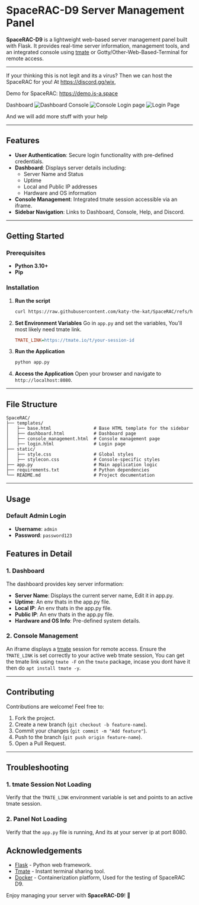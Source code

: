 # SpaceRAC-D9 Server Management Panel

**SpaceRAC-D9** is a lightweight web-based server management panel built with Flask. It provides real-time server information, management tools, and an integrated console using [tmate](https://tmate.io/) or Gotty/Other-Web-Based-Terminal for remote access. 

--- 

If your thinking this is not legit and its a virus? Then we can host the SpaceRAC for you! At https://discord.gg/wix,

Demo for SpaceRAC: https://demo.is-a.space

Dashboard
![Dashboard](https://github.com/user-attachments/assets/4c486679-1bf1-453e-aa4d-f4eccb27e1c1)
Console
![Console](https://github.com/user-attachments/assets/8d2c5752-d3c4-4b6e-bbab-233da1ffd7e0)
Login page
![Login Page](https://github.com/user-attachments/assets/434f6929-4dc2-4451-bc32-5f5784856cb0)

And we will add more stuff with your help

---

## Features
- **User Authentication**: Secure login functionality with pre-defined credentials.
- **Dashboard**: Displays server details including:
  - Server Name and Status
  - Uptime
  - Local and Public IP addresses
  - Hardware and OS information
- **Console Management**: Integrated tmate session accessible via an iframe.
- **Sidebar Navigation**: Links to Dashboard, Console, Help, and Discord.

---

## Getting Started

### Prerequisites
- **Python 3.10+**
- **Pip**

### Installation

1. **Run the script**
   ```bash
   curl https://raw.githubusercontent.com/katy-the-kat/SpaceRAC/refs/heads/main/install.sh | bash
   ```

3. **Set Environment Variables**
   Go in `app.py` and set the variables, You'll most likely need tmate link.
   ```ini
   TMATE_LINK=https://tmate.io/t/your-session-id
   ```

4. **Run the Application**
   ```bash
   python app.py
   ```

5. **Access the Application**
   Open your browser and navigate to `http://localhost:8080`.

---

## File Structure

```
SpaceRAC/
├── templates/
│   ├── base.html                # Base HTML template for the sidebar
│   ├── dashboard.html           # Dashboard page
│   ├── console_management.html  # Console management page
│   ├── login.html               # Login page
├── static/
│   ├── style.css                # Global styles
│   ├── stylecon.css             # Console-specific styles
├── app.py                       # Main application logic
├── requirements.txt             # Python dependencies
└── README.md                    # Project documentation
```

---

## Usage

### Default Admin Login
- **Username**: `admin`
- **Password**: `password123`

## Features in Detail

### 1. Dashboard
The dashboard provides key server information:
- **Server Name**: Displays the current server name, Edit it in app.py.
- **Uptime**: An env thats in the app.py file.
- **Local IP**: An env thats in the app.py file.
- **Public IP**: An env thats in the app.py file.
- **Hardware and OS Info**: Pre-defined system details.

### 2. Console Management
An iframe displays a [tmate](https://tmate.io/) session for remote access. Ensure the `TMATE_LINK` is set correctly to your active web tmate session, You can get the tmate link using `tmate -F` on the `tmate` package, incase you dont have it then do `apt install tmate -y`.

---

## Contributing
Contributions are welcome! Feel free to:
1. Fork the project.
2. Create a new branch (`git checkout -b feature-name`).
3. Commit your changes (`git commit -m "Add feature"`).
4. Push to the branch (`git push origin feature-name`).
5. Open a Pull Request.

---

## Troubleshooting

### 1. tmate Session Not Loading
Verify that the `TMATE_LINK` environment variable is set and points to an active tmate session.

### 2. Panel Not Loading
Verify that the `app.py` file is running, And its at your server ip at port 8080.


## Acknowledgements
- [Flask](https://flask.palletsprojects.com/) - Python web framework.
- [Tmate](https://tmate.io/) - Instant terminal sharing tool.
- [Docker](https://www.docker.com/) - Containerization platform, Used for the testing of SpaceRAC D9.

Enjoy managing your server with **SpaceRAC-D9**! 🎉
